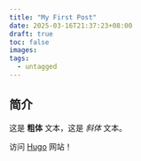 ```yaml
---
title: "My First Post"
date: 2025-03-16T21:37:23+08:00
draft: true
toc: false
images:
tags:
  - untagged
---
```


## 简介 

这是 **粗体** 文本，这是 *斜体* 文本。 

访问 [Hugo](https://gohugo.io) 网站！